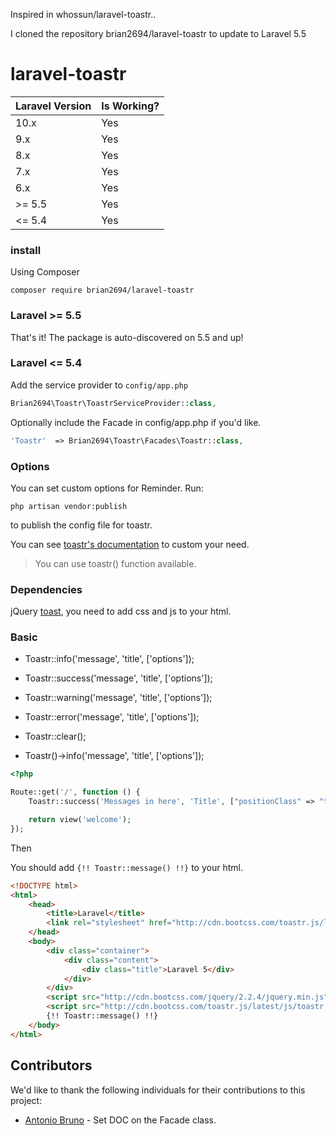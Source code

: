 Inspired in whossun/laravel-toastr..

I cloned the repository brian2694/laravel-toastr to update to Laravel 5.5

# laravel-toastr

| Laravel Version     | Is Working? |
| ---      | ---       |
| 10.x | Yes         |
| 9.x | Yes         |
| 8.x | Yes         |
| 7.x | Yes        |
| 6.x | Yes        |
| >= 5.5 | Yes        |
| <= 5.4 | Yes        |


### install

Using Composer

    composer require brian2694/laravel-toastr

### Laravel >= 5.5

That's it! The package is auto-discovered on 5.5 and up!

### Laravel <= 5.4

Add the service provider to `config/app.php`

```php
Brian2694\Toastr\ToastrServiceProvider::class,
```

Optionally include the Facade in config/app.php if you'd like.

```php
'Toastr'  => Brian2694\Toastr\Facades\Toastr::class,
```


### Options

You can set custom options for Reminder. Run:

    php artisan vendor:publish

to publish the config file for toastr.

You can see [toastr's documentation](http://codeseven.github.io/toastr/demo.html) to custom your need.


> You can use toastr() function available.

### Dependencies

jQuery [toast](https://github.com/CodeSeven/toastr), you need to add css and js to your html.

### Basic


* Toastr::info('message', 'title', ['options']);

* Toastr::success('message', 'title', ['options']);

* Toastr::warning('message', 'title', ['options']);

* Toastr::error('message', 'title', ['options']);

* Toastr::clear();

* Toastr()->info('message', 'title', ['options']);

```php
<?php

Route::get('/', function () {
    Toastr::success('Messages in here', 'Title', ["positionClass" => "toast-top-center"]);

    return view('welcome');
});
```

Then

You should add `{!! Toastr::message() !!}` to your html.

```html
<!DOCTYPE html>
<html>
    <head>
        <title>Laravel</title>
        <link rel="stylesheet" href="http://cdn.bootcss.com/toastr.js/latest/css/toastr.min.css">
    </head>
    <body>
        <div class="container">
            <div class="content">
                <div class="title">Laravel 5</div>
            </div>
        </div>
		<script src="http://cdn.bootcss.com/jquery/2.2.4/jquery.min.js"></script>
        <script src="http://cdn.bootcss.com/toastr.js/latest/js/toastr.min.js"></script>
        {!! Toastr::message() !!}
    </body>
</html>
```



## Contributors

We'd like to thank the following individuals for their contributions to this project:

- [Antonio Bruno](https://github.com/antonio8101) - Set DOC on the Facade class.
